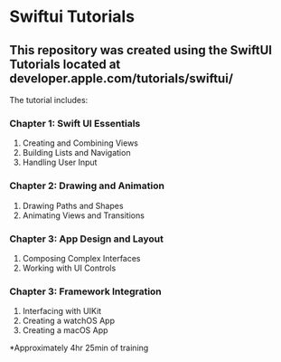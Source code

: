 # Swiftui Tutorials

## This repository was created using the SwiftUI Tutorials located at developer.apple.com/tutorials/swiftui/

The tutorial includes: 

### Chapter 1: Swift UI Essentials

1. Creating and Combining Views
2. Building Lists and Navigation
3. Handling User Input

### Chapter 2: Drawing and Animation

1. Drawing Paths and Shapes
2. Animating Views and Transitions

### Chapter 3: App Design and Layout

1. Composing Complex Interfaces
2. Working with UI Controls

### Chapter 3: Framework Integration

1. Interfacing with UIKit
2. Creating a watchOS App
3. Creating a macOS App




*Approximately 4hr 25min of training
